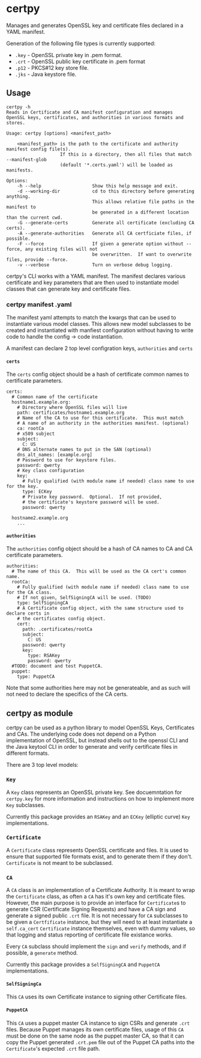 # certpy

Manages and generates OpenSSL key and certificate files declared in a YAML manifest.

Generation of the following file types is currently supported:

- ```.key``` - OpenSSL private key in .pem format.
- ```.crt``` - OpenSSL public key certificate in .pem format
- ```.p12``` - PKCS#12 key store file.
- ```.jks``` - Java keystore file.

## Usage

```
certpy -h
Reads in Certificate and CA manifest configuration and manages
OpenSSL keys, certificates, and authorities in various formats and stores.

Usage: certpy [options] <manifest_path>

    <manifest_path> is the path to the certificate and authority manifest config file(s).
                    If this is a directory, then all files that match --manifest-glob
                    (default '*.certs.yaml') will be loaded as manifests.

Options:
    -h --help                   Show this help message and exit.
    -d --working-dir            cd to this directory before generating anything.
                                This allows relative file paths in the manifest to
                                be generated in a different location than the current cwd.
    -G --generate-certs         Generate all certificate (excluding CA certs).
    -A --generate-authorities   Generate all CA certficiate files, if possible.
    -F --force                  If given a generate option without --force, any existing files will not
                                be overwritten.  If want to overwrite files, provide --force.
    -v --verbose                Turn on verbose debug logging.

```

certpy's CLI works with a YAML manifest.  The manifest declares various certificate and key
parameters that are then used to instantiate model classes that can generate key and
certificate files.


### certpy manifest .yaml

The manifest yaml attempts to match the kwargs that can be used to instantiate
various model classes.  This allows new model subclasses to be created and
instantiated with manfiest configuration without having to write code to
handle the config -> code instantiation.

A manifest can declare 2 top level configration keys, ```authorities``` and ```certs```

#### ```certs```

The ```certs``` config object should be a hash of certificate common names to
certificate parameters.

```
certs:
  # Common name of the certificate
  hostname1.example.org:
    # Directory where OpenSSL files will live
    path: certificates/hostname1.example.org
    # Name of the CA to use for this certificate.  This must match
    # A name of an authority in the authorities manifest. (optional)
    ca: rootCa
    # x509 subject
    subject:
      C: US
    # DNS alternate names to put in the SAN (optional)
    dns_alt_names: [example.org]
    # Password to use for keystore files.
    password: qwerty
    # Key class configuration
    key:
      # Fully qualified (with module name if needed) class name to use for the key.
      type: ECKey
      # Private key password.  Optional.  If not provided,
      # the certificate's keystore password will be used.
      password: qwerty

  hostname2.example.org
    ...
````

#### ```authorities```

The ```authorities``` config object should be a hash of CA names to CA and CA certificate
parameters.

```
authorities:
  # The name of this CA.  This will be used as the CA cert's common name.
  rootCa:
    # Fully qualified (with module name if needed) class name to use for the CA class.
    # If not given, SelfSigningCA will be used. (TODO)
    type: SelfSigningCA
    # A Certificate config object, with the same structure used to declare certs in
    # the certificates config object.
    cert:
      path: .certificates/rootCa
      subject:
        C: US
      password: qwerty
      key:
        type: RSAKey
        password: qwerty
  #TODO: document and test PuppetCA.
  puppet:
    type: PuppetCA
```

Note that some authorities here may not be generateable, and as such will not need to declare
the specifics of the CA certs.

## certpy as module
certpy can be used as a python library to model OpenSSL Keys, Certificates and CAs.  The
underlying code does not depend on a Python implementation of OpenSSL, but instead
shells out to the openssl CLI and the Java keytool CLI in order to generate and verify
certificate files in different formats.

There are 3 top level models:

### ```Key```
A ```Key``` class represents an OpenSSL private key.  See docuemntation for ```certpy.key```
for more information and instructions on how to implement more ```Key``` subclasses.

Currently this package provides an ```RSAKey``` and an ```ECKey``` (elliptic curve) ```Key``` implementations.

### ```Certificate```
A ```Certificate``` class represents OpenSSL certificate and files.  It is used to ensure that
supported file formats exist, and to generate them if they don't.  ```Certificate```
is not meant to be subclassed.

### ```CA```
A ``CA`` class is an implementation of a Certificate Authority.  It is meant to wrap the
``Certificate`` class, as often a ``CA`` has it's own key and certificate files.  However, the
main purpose is to provide an interface for ```Certificate```s to generate CSR
(Certificate Signing Requests) and have a CA sign and generate a signed public ```.crt```
file.  It is not necessary for ```CA``` subclasses to be given a ````Certfificate```` instance,
but they will need to at least instantiate a ```self.ca_cert``` ```Certificate``` instance
themselves, even with dummy values, so that logging and status reporting of certificate file existance works.

Every ```CA``` subclass should implement the ```sign``` and ```verify``` methods, and if possible,
a ```generate``` method.

Currently this package provides a ```SelfSigningCA``` and ```PuppetCA``` implementations.

#### ```SelfSigningCa```
This ```CA``` uses its own Certificate instance to signing other Certificate files.

#### ```PuppetCA```
This ```CA``` uses a puppet master CA instance to sign CSRs and generate ```.crt``` files.
Because Puppet manages its own certificate files, usage of this ```CA``` must be done on the
same node as the puppet master CA, so that it can copy the Puppet generated ```.crt.pem``` file
out of the Puppet CA paths into the ```Certificate```'s expected ```.crt``` file path.

